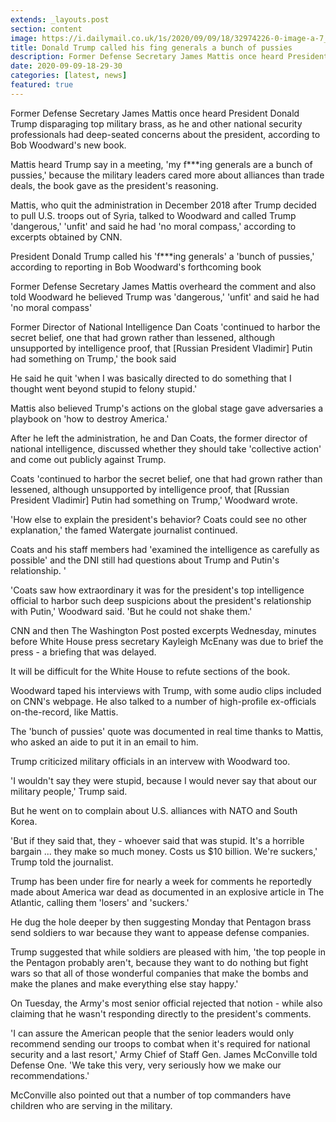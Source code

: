 ```yaml
---
extends: _layouts.post
section: content
image: https://i.dailymail.co.uk/1s/2020/09/09/18/32974226-0-image-a-7_1599671814914.jpg 
title: Donald Trump called his fing generals a bunch of pussies 
description: Former Defense Secretary James Mattis once heard President Trump disparaging military brass, as he and other national security professionals had deep-seated concerns about the president. 
date: 2020-09-09-18-29-30 
categories: [latest, news] 
featured: true 
--- 
```

Former Defense Secretary James Mattis once heard President Donald Trump disparaging top military brass, as he and other national security professionals had deep-seated concerns about the president, according to Bob Woodward's new book. 

Mattis heard Trump say in a meeting, 'my f***ing generals are a bunch of pussies,' because the military leaders cared more about alliances than trade deals, the book gave as the president's reasoning. 

Mattis, who quit the administration in December 2018 after Trump decided to pull U.S. troops out of Syria, talked to Woodward and called Trump 'dangerous,' 'unfit' and said he had 'no moral compass,' according to excerpts obtained by CNN. 

President Donald Trump called his 'f***ing generals' a 'bunch of pussies,' according to reporting in Bob Woodward's forthcoming book 

Former Defense Secretary James Mattis overheard the comment and also told Woodward he believed Trump was 'dangerous,' 'unfit' and said he had 'no moral compass' 

Former Director of National Intelligence Dan Coats 'continued to harbor the secret belief, one that had grown rather than lessened, although unsupported by intelligence proof, that [Russian President Vladimir] Putin had something on Trump,' the book said 

He said he quit 'when I was basically directed to do something that I thought went beyond stupid to felony stupid.'   

Mattis also believed Trump's actions on the global stage gave adversaries a playbook on 'how to destroy America.'  

After he left the administration, he and Dan Coats, the former director of national intelligence, discussed whether they should take 'collective action' and come out publicly against Trump. 

Coats 'continued to harbor the secret belief, one that had grown rather than lessened, although unsupported by intelligence proof, that [Russian President Vladimir] Putin had something on Trump,' Woodward wrote. 

'How else to explain the president's behavior? Coats could see no other explanation,' the famed Watergate journalist continued. 

Coats and his staff members had 'examined the intelligence as carefully as possible' and the DNI still had questions about Trump and Putin's relationship. '

'Coats saw how extraordinary it was for the president's top intelligence official to harbor such deep suspicions about the president's relationship with Putin,' Woodward said. 'But he could not shake them.'   

CNN and then The Washington Post posted excerpts Wednesday, minutes before White House press secretary Kayleigh McEnany was due to brief the press - a briefing that was delayed. 

It will be difficult for the White House to refute sections of the book.  

Woodward taped his interviews with Trump, with some audio clips included on CNN's webpage. He also talked to a number of high-profile ex-officials on-the-record, like Mattis.  

The 'bunch of pussies' quote was documented in real time thanks to Mattis, who asked an aide to put it in an email to him. 

Trump criticized military officials in an intervew with Woodward too.  

'I wouldn't say they were stupid, because I would never say that about our military people,' Trump said. 

But he went on to complain about U.S. alliances with NATO and South Korea.  

'But if they said that, they - whoever said that was stupid. It's a horrible bargain ... they make so much money. Costs us $10 billion. We're suckers,' Trump told the journalist.   

Trump has been under fire for nearly a week for comments he reportedly made about America war dead as documented in an explosive article in The Atlantic, calling them 'losers' and 'suckers.' 

He dug the hole deeper by then suggesting Monday that Pentagon brass send soldiers to war because they want to appease defense companies.  

Trump suggested that while soldiers are pleased with him, 'the top people in the Pentagon probably aren't, because they want to do nothing but fight wars so that all of those wonderful companies that make the bombs and make the planes and make everything else stay happy.'  

On Tuesday, the Army's most senior official rejected that notion - while also claiming that he wasn't responding directly to the president's comments. 

'I can assure the American people that the senior leaders would only recommend sending our troops to combat when it's required for national security and a last resort,' Army Chief of Staff Gen. James McConville told Defense One. 'We take this very, very seriously how we make our recommendations.' 

McConville also pointed out that a number of top commanders have children who are serving in the military.   

